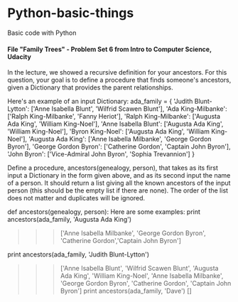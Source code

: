 # Python-basic-things
Basic code with Python
#### File "Family Trees" - Problem Set 6 from Intro to Computer Science, Udacity
In the lecture, we showed a recursive definition for your ancestors. For this
question, your goal is to define a procedure that finds someone's ancestors,
given a Dictionary that provides the parent relationships.

Here's an example of an input Dictionary:
ada_family = { 'Judith Blunt-Lytton': ['Anne Isabella Blunt', 'Wilfrid Scawen Blunt'],
              'Ada King-Milbanke': ['Ralph King-Milbanke', 'Fanny Heriot'],
              'Ralph King-Milbanke': ['Augusta Ada King', 'William King-Noel'],
              'Anne Isabella Blunt': ['Augusta Ada King', 'William King-Noel'],
              'Byron King-Noel': ['Augusta Ada King', 'William King-Noel'],
              'Augusta Ada King': ['Anne Isabella Milbanke', 'George Gordon Byron'],
              'George Gordon Byron': ['Catherine Gordon', 'Captain John Byron'],
              'John Byron': ['Vice-Admiral John Byron', 'Sophia Trevannion'] }

Define a procedure, ancestors(genealogy, person), that takes as its first input
a Dictionary in the form given above, and as its second input the name of a
person. It should return a list giving all the known ancestors of the input
person (this should be the empty list if there are none). The order of the list
does not matter and duplicates will be ignored.

def ancestors(genealogy, person):
Here are some examples:
print ancestors(ada_family, 'Augusta Ada King')
>>> ['Anne Isabella Milbanke', 'George Gordon Byron',
    'Catherine Gordon','Captain John Byron']

print ancestors(ada_family, 'Judith Blunt-Lytton')
>>> ['Anne Isabella Blunt', 'Wilfrid Scawen Blunt', 'Augusta Ada King',
   'William King-Noel', 'Anne Isabella Milbanke', 'George Gordon Byron',
    'Catherine Gordon', 'Captain John Byron']
print ancestors(ada_family, 'Dave')
>>> []
